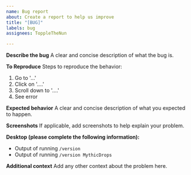 ```yaml
---
name: Bug report
about: Create a report to help us improve
title: "[BUG]"
labels: bug
assignees: ToppleTheNun

---
```


**Describe the bug**
A clear and concise description of what the bug is.

**To Reproduce**
Steps to reproduce the behavior:
1. Go to '...'
2. Click on '....'
3. Scroll down to '....'
4. See error

**Expected behavior**
A clear and concise description of what you expected to happen.

**Screenshots**
If applicable, add screenshots to help explain your problem.

**Desktop (please complete the following information):**
 - Output of running `/version`
 - Output of running `/version MythicDrops`

**Additional context**
Add any other context about the problem here.
